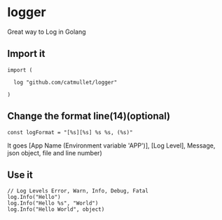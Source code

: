 # logger
Great way to Log in Golang

## Import it
```golang 
import (

  log "github.com/catmullet/logger"
  
)
```
## Change the format line(14)(optional)
```golang
const logFormat = "[%s][%s] %s %s, (%s)"
```
It goes [App Name (Environment variable 'APP')], [Log Level], Message, json object, file and line number)

## Use it
```golang
// Log Levels Error, Warn, Info, Debug, Fatal
log.Info("Hello")
log.Info("Hello %s", "World")
log.Info("Hello World", object)
```
